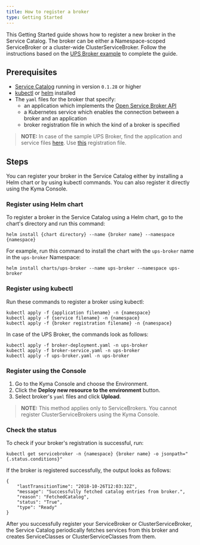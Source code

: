 ```yaml
---
title: How to register a broker
type: Getting Started
---
```


This Getting Started guide shows how to register a new broker in the Service Catalog. The broker can be either a Namespace-scoped ServiceBroker or a cluster-wide ClusterServiceBroker. Follow the instructions based on the [UPS Broker example](https://github.com/kubernetes-incubator/service-catalog/tree/master/charts/ups-broker) to complete the guide.

## Prerequisites

* [Service Catalog](https://github.com/kubernetes-incubator/service-catalog/releases) running in version `0.1.28` or higher
* [kubectl](https://kubernetes.io/docs/tasks/tools/install-kubectl/#install-kubectl) or [helm](https://github.com/helm/helm#install) installed
* The `yaml` files for the broker that specify:
  * an application which implements the [Open Service Broker API](https://www.openservicebrokerapi.org/)
  * a Kubernetes service which enables the connection between a broker and an application
  * broker registration file in which the kind of a broker is specified

> **NOTE:** In case of the sample UPS Broker, find the application and service files [here](https://github.com/kubernetes-incubator/service-catalog/tree/master/charts/ups-broker/templates). Use [this](https://github.com/kubernetes-incubator/service-catalog/blob/master/contrib/examples/walkthrough/ups-broker.yaml) registration file.

## Steps

You can register your broker in the Service Catalog either by installing a Helm chart or by using kubectl commands. You can also register it directly using the Kyma Console.

### Register using Helm chart

To register a broker in the Service Catalog using a Helm chart, go to the chart's directory and run this command:

```
helm install {chart directory} --name {broker name} --namespace {namespace}
```
For example, run this command to install the chart with the `ups-broker` name in the `ups-broker` Namespace:

```
helm install charts/ups-broker --name ups-broker --namespace ups-broker
```

### Register using kubectl

Run these commands to register a broker using kubectl:
```
kubectl apply -f {application filename} -n {namespace}
kubectl apply -f {service filename} -n {namespace}
kubectl apply -f {broker registration filename} -n {namespace}
```
In case of the UPS Broker, the commands look as follows:
```
kubectl apply -f broker-deployment.yaml -n ups-broker
kubectl apply -f broker-service.yaml -n ups-broker
kubectl apply -f ups-broker.yaml -n ups-broker
```

### Register using the Console

1. Go to the Kyma Console and choose the Environment.
2. Click the **Deploy new resource to the environment** button.
3. Select broker's `yaml` files and click **Upload**.

>**NOTE:** This method applies only to ServiceBrokers. You cannot register ClusterServiceBrokers using the Kyma Console.

### Check the status

To check if your broker's registration is successful, run:

```
kubectl get servicebroker -n {namespace} {broker name} -o jsonpath="{.status.conditions}"
```

If the broker is registered successfully, the output looks as follows:

```
{
    "lastTransitionTime": "2018-10-26T12:03:32Z",
    "message": "Successfully fetched catalog entries from broker.",
    "reason": "FetchedCatalog",
    "status": "True",
    "type": "Ready"
}
```

After you successfully register your ServiceBroker or ClusterServiceBroker, the Service Catalog periodically fetches services from this broker and creates ServiceClasses or ClusterServiceClasses from them.
